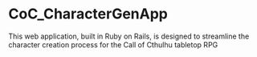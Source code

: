 # CoC_CharacterGenApp
This web application, built in Ruby on Rails, is designed to streamline the character creation process for the Call of Cthulhu tabletop RPG
